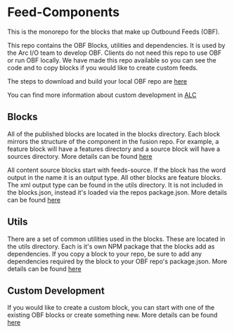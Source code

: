 # Feed-Components

This is the monorepo for the blocks that make up Outbound Feeds (OBF).

This repo contains the OBF Blocks, utilities and dependencies.  It is used by the Arc I/O team to develop OBF.  Clients do not need this repo to use OBF or run OBF locally.  We have made this repo available so you can see the code and to copy blocks if you would like to create custom feeds.

The steps to download and build your local OBF repo are [here](https://redirector.arcpublishing.com/alc/arc-products/arcio/user-docs/setup-a-new-outbound-feeds-repo/)

You can find more information about custom development in [ALC](https://redirector.arcpublishing.com/alc/arc-products/arcio/dev/)

## Blocks

All of the published blocks are located in the blocks directory.  Each block mirrors the structure of the component in the fusion repo.  For example, a feature block will have a features directory and a source block will have a sources directory. More details can be found [here](https://redirector.arcpublishing.com/alc/arc-products/arcio/user-docs/feature-blocks-architecture/)

All content source blocks start with feeds-source.  If the block has the word output in the name it is an output type.  All other blocks are feature blocks.  The xml output type can be found in the utils directory.  It is not included in the blocks.json, instead it's loaded via the repos package.json.  More details can be found [here](https://redirector.arcpublishing.com/alc/arc-products/arcio/user-docs/outbound-feeds-development-content-source/)

## Utils

There are a set of common utilities used in the blocks.  These are located in the utils directory.  Each is it's own NPM package that the blocks add as dependencies.  If you copy a block to your repo, be sure to add any dependencies required by the block to your OBF repo's package.json. More details can be found [here](https://redirector.arcpublishing.com/alc/arc-products/arcio/user-docs/outbound-feeds-development-utilities/)

## Custom Development

If you would like to create a custom block, you can start with one of the existing OBF blocks or create something new.  More details can be found [here](https://redirector.arcpublishing.com/alc/arc-products/arcio/user-docs/ejecting-a-block/)

